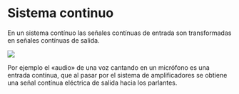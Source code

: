 # Sistema continuo

En un sistema contínuo las señales contínuas de entrada son transformadas en señales contínuas de salida.

![](http://blog.espol.edu.ec/telg1001/files/2017/03/fiec05058Sistema01.png)

Por ejemplo el «audio» de una voz cantando en un micrófono es una entrada contínua, que al pasar por el sistema de amplificadores se obtiene una señal contínua eléctrica de salida hacia los parlantes.